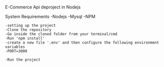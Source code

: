 E-Commerce Api deproject in Nodejs

System Requirements
    -Nodejs
    -Mysql
    -NPM

    -setting up the project
    -Clone the repository
    -Go inside the cloned folder from your terminal/cmd
    -Run 'npm install'
    -create a new file '.env' and then configure the following environment variables
    -PORT=3000

    -Run the project